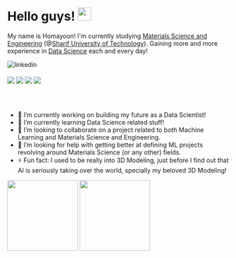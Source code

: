 # Hello guys! <img src="https://raw.githubusercontent.com/MartinHeinz/MartinHeinz/master/wave.gif" width="30px">

My name is Homayoon! I'm currently studying [Materials Science and Engineering][mat] (@[Sharif University of Technology][sharif]).
Gaining more and more experience in [Data Science][ds] each and every day!

[<img align="left" alt="linkedin" src="https://img.shields.io/badge/LinkedIn-0077B5?style=for-the-badge&logo=linkedin&logoColor=white" />][1]


[instaIMG]: https://i.imgur.com/OgUDrnB.png
[1]: https://www.linkedin.com/in/homayoon-alimohammadi/
[mat]: https://en.wikipedia.org/wiki/Materials_science
[sharif]: https://en.wikipedia.org/wiki/Sharif_University_of_Technology
[ds]: https://en.wikipedia.org/wiki/Data_science

<br/><br/>
<img align=center src="https://img.shields.io/badge/OS-Windows-informational?style=flat&logo=Windows&logoColor=white&color=1988ff" />
<img align=center src="https://img.shields.io/badge/OS-Ubuntu-informational?style=flat&logo=Ubuntu&logoColor=white&color=ff5b19" />
<img align=center src="https://img.shields.io/badge/Interests-MachineLearning-informational?style=flat&logo=Tensorflow&logoColor=white&color=ed8545" />
<img align=center src="https://img.shields.io/badge/Code-Python-informational?style=flat&logo=Python&logoColor=white&color=ffff19" />

<!-- ![](https://img.shields.io/badge/OS-Windows-informational?style=flat&logo=Windows&logoColor=white&color=1988ff)
![](https://img.shields.io/badge/OS-Ubuntu-informational?style=flat&logo=Ubuntu&logoColor=white&color=ff5b19)
![](https://img.shields.io/badge/Interests-MachineLearning-informational?style=flat&logo=Tensorflow&logoColor=white&color=ed8545)
![](https://img.shields.io/badge/Code-Python-informational?style=flat&logo=Python&logoColor=white&color=ffff19)       -->

<br/><br/>
- 🔭 I’m currently working on building my future as a Data Scientist!
- 🌱 I’m currently learning Data Science related stuff!
- 👯 I’m looking to collaborate on a project related to both Machine Learning and Materials Science and Engineering.
- 🤔 I’m looking for help with getting better at defining ML projects revolving around Materials Science (or any other) fields.
- ⚡ Fun fact: I used to be really into 3D Modeling, just before I find out that AI is seriously taking over the world, specially my beloved 3D Modeling!

<!-- <br/><br/> -->
<img height="160em" src="https://github-readme-stats.vercel.app/api?username=TurtlePazzo&theme=dark&show_icons=true&hide_border=true&&count_private=true&include_all_commits=true" />
<img height="160em" src=https://github-readme-stats.vercel.app/api/top-langs/?username=TurtlePazzo&theme=dark&show_icons=true&hide_border=true&&count_private=true&include_all_commits=true />

